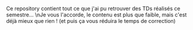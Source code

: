 Ce repository contient tout ce que j'ai pu retrouver des TDs réalisés ce semestre... \nJe vous l'accorde, le contenu est plus que faible, mais c'est déjà mieux que rien ! (et puis ça vous réduira le temps de correction)